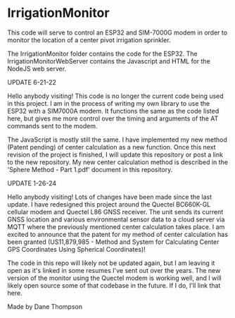 # IrrigationMonitor

This code will serve to control an ESP32 and SIM-7000G modem in order to monitor the location of a center pivot irrigation sprinkler.

The IrrigationMonitor folder contains the code for the ESP32. The IrrigationMonitorWebServer contains the Javascript and HTML for the NodeJS web server.

UPDATE 6-21-22

Hello anybody visiting! This code is no longer the current code being used in this project. I am in the process of writing my own library to use the ESP32 with a SIM7000A modem. It functions the same as the code listed here, but gives me more control over the timing and arguments of the AT commands sent to the modem.

The JavaScript is mostly still the same. I have implemented my new method (Patent pending) of center calculation as a new function. Once this next revision of the project is finished, I will update this repository or post a link to the new repository. My new center calculation method is described in the 'Sphere Method - Part 1.pdf' document in this repository.

UPDATE 1-26-24

Hello anybody visiting! Lots of changes have been made since the last update. I have redesigned this project around the Quectel BC660K-GL cellular modem and Quectel L86 GNSS receiver. The unit sends its current GNSS location and various environmental sensor data to a cloud server via MQTT where the previously mentioned center calculation takes place. I am excited to announce that the patent for my method of center calculation has been granted (US11,879,985 - Method and System for Calculating Center GPS Coordinates Using Spherical Coordinates)!

The code in this repo will likely not be updated again, but I am leaving it open as it's linked in some resumes I've sent out over the years. The new version of the monitor using the Quectel modem is working well, and I will likely open source some of that codebase in the future. If I do, I'll link that here.

Made by Dane Thompson
